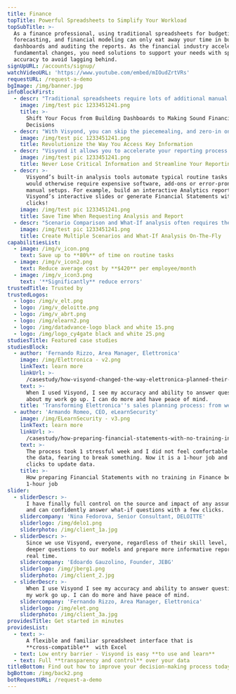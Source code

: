 ```yaml
---
title: Finance
topTitle: Powerful Spreadsheets to Simplify Your Workload
topSubTitle: >-
  As a finance professional, using traditional spreadsheets for budgeting,
  forecasting, and financial modeling can only eat away your time in building
  dashboards and auditing the reports. As the financial industry accelerates its
  fundamental changes, you need solutions to support your needs with speed and
  accuracy to avoid lagging behind.
signUpURL: /accounts/signup/
watchVideoURL: 'https://www.youtube.com/embed/mIOudZrtVRs'
requestURL: /request-a-demo
bgImage: /img/banner.jpg
infoBlockFirst:
  - descr: "Traditional spreadsheets require lots of additional manual processes like passing data via email and manual data consolidations. This opens the door to a massive loss of time and high risk of working with inaccurate data. Most business employ additional manual audits to protect themselves which leads to even more time lost while other departments wait for your reports!\r\n\r\nWith Visyond you can easily consolidate data, test assumptions, run analysis at an unprecedented speed and accuracy. Data is securely stored in the cloud (or on-premise), you can manage and transfer team knowledge and supporting documents easily, track all inputs, changes and versions, and eliminate dependency from the model creator by testing your assumptions from any device without risking to break the model or any formulas.\r\n"
    image: /img/test pic 1233451241.png
    title: >-
      Shift Your Focus from Building Dashboards to Making Sound Financial
      Decisions
  - descr: "With Visyond, you can skip the piecemealing, and zero-in on the key performance metrics that are critical. Visyond connects disparate data among spreadsheets and graphically displays the information so you can make decisions quickly:\r\n\r\n* Graphically displays opportunities and risks\r\n* Identifies the source of information\r\n* Secures confidential information to be viewed only by authorized users\r\n* Allows you to apply what-if scenarios on the fly\r\n"
    image: /img/test pic 1233451241.png
    title: Revolutionize the Way You Access Key Information
  - descr: "Visyond it allows you to accelerate your reporting process by minimizing time in collecting data and building the report. As data is collected, you can secure who sees it. \r\n\r\nVisyond’s spreadsheet technology resides on the cloud eliminating the need for emailing spreadsheets. It applies natural naming conventions to making it easy build reports with speed. \r\n\r\nIt’s been designed to never break formulas or lose your teams’ work, tracking their input and changes.\r\n"
    image: /img/test pic 1233451241.png
    title: Never Lose Critical Information and Streamline Your Reporting Process
  - descr: >-
      Visyond’s built-in analysis tools automate typical routine tasks that
      would otherwise require expensive software, add-ons or error-prone lengthy
      manual setups. For example, build an interactive Analytics report with
      Visyond’s interactive slides or generate Financial Statements with a few
      clicks!
    image: /img/test pic 1233451241.png
    title: Save Time When Requesting Analysis and Report
  - descr: "Scenario Comparison and What-If analysis often requires the “model guru” to step on the stage to write, maintain and debug macros while continuously updating them to meet the reporting requirements. Visyond allows you to easily complete these tasks without waiting on the modeler to do their job:\r\n\n* Add multiple coexisting inputs (cases) to any cell and combine them in scenarios\r\n* Attach supporting documentation and have conversations directly in the relevant cell\r\n* Have as many scenarios as you like without creating the chaos of multiple files and model versions\r\n* Visualize and compare all the scenarios with just a few clicks\r\n"
    image: /img/test pic 1233451241.png
    title: Create Multiple Scenarios and What-If Analysis On-The-Fly
capabilitiesList:
  - image: /img/v_icon.png
    text: Save up to **80%** of time on routine tasks
  - image: /img/v_icon2.png
    text: Reduce average cost by **$420** per employee/month
  - image: /img/v_icon3.png
    text: '**Significantly** reduce errors'
trustedTitle: Trusted by
trustedLogos:
  - logo: /img/v_elt.png
  - logo: /img/v_deloitte.png
  - logo: /img/v_abrt.png
  - logo: /img/elearn2.png
  - logo: /img/datadvance-logo black and white 15.png
  - logo: /img/logo_cy4gate black and white 25.png
studiesTitle: Featured case studies
studiesBlock:
  - author: 'Fernando Rizzo, Area Manager, Elettronica'
    image: /img/Elettronica - v2.png
    linkText: learn more
    linkUrl: >-
      /casestudy/how-visyond-changed-the-way-elettronica-planned-their-sales-and-shortened-the-process-from-weeks-to-hours/
    text: >-
      When I used Visyond, I see my accuracy and ability to answer questions
      about my work go up. I can do more and have peace of mind.
    title: 'Transforming Elettronica''s sales planning process: from weeks to hours'
  - author: 'Armando Romeo, CEO, eLearnSecurity'
    image: /img/ELearnSecurity - v3.png
    linkText: learn more
    linkUrl: >-
      /casestudy/how-preparing-financial-statements-with-no-training-in-finance-became-a-1-hour-job/
    text: >-
      The process took 1 stressful week and I did not feel comfortable to update
      the data, fearing to break something. Now it is a 1-hour job and a few
      clicks to update data.
    title: >-
      How preparing Financial Statements with no training in Finance became a
      1-hour job
slider:
  - sliderDescr: >-
      I have finally full control on the source and impact of any assumptions,
      and can confidently answer what-if questions with a few clicks.
    slidercompany: 'Nina Fedorova, Senior Consultant, DELOITTE'
    sliderlogo: /img/delo1.png
    sliderphoto: /img/client_1a.jpg
  - sliderDescr: >-
      Since we use Visyond, everyone, regardless of their skill level, can ask
      deeper questions to our models and prepare more informative reports in
      real time.
    slidercompany: 'Edoardo Gauzolino, Founder, JEBG'
    sliderlogo: /img/jberg1.png
    sliderphoto: /img/client_2.jpg
  - sliderDescr: >-
      When I use Visyond I see my accuracy and ability to answer questions about
      my work go up. I can do more and have peace of mind.
    slidercompany: 'Fernando Rizzo, Area Manager, Elettronica'
    sliderlogo: /img/elet.png
    sliderphoto: /img/client_3a.jpg
providesTitle: Get started in minutes
providesList:
  - text: >-
      A flexible and familiar spreadsheet interface that is
      **cross-compatible**  with Excel
  - text: Low entry barrier - Visyond is easy **to use and learn**
  - text: Full **transparency and control** over your data
titleBottom: Find out how to improve your decision-making process today
bgBottom: /img/back2.png
botRequestURL: /request-a-demo
---
```


